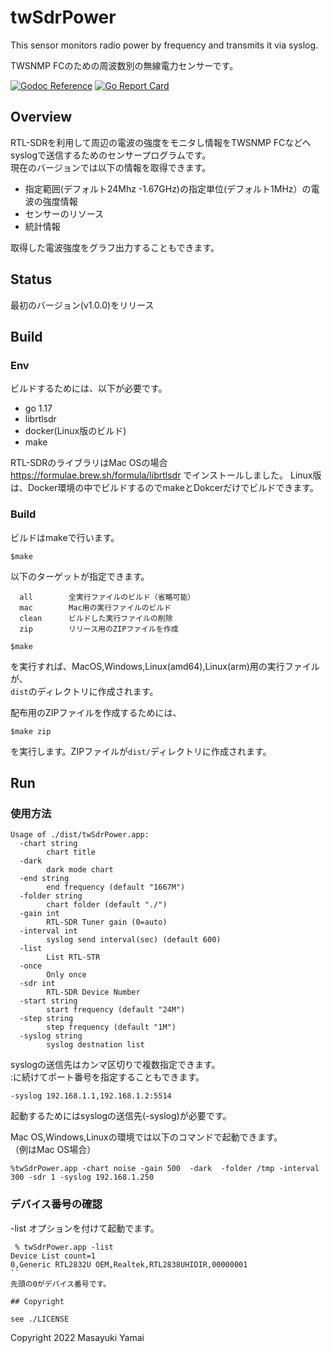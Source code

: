 # twSdrPower
This sensor monitors radio power by frequency and transmits it via syslog.

TWSNMP FCのための周波数別の無線電力センサーです。

[![Godoc Reference](https://godoc.org/github.com/twsnmp/twSdrPower?status.svg)](http://godoc.org/github.com/twsnmp/twSdrPower)
[![Go Report Card](https://goreportcard.com/badge/twsnmp/twSdrPower)](https://goreportcard.com/report/twsnmp/twSdrPower)

## Overview

RTL-SDRを利用して周辺の電波の強度をモニタし情報をTWSNMP FCなどへ  
syslogで送信するためのセンサープログラムです。  
現在のバージョンでは以下の情報を取得できます。

- 指定範囲(デフォルト24Mhz -1.67GHz)の指定単位(デフォルト1MHz）の電波の強度情報
- センサーのリソース
- 統計情報

取得した電波強度をグラフ出力することもできます。

## Status

最初のバージョン(v1.0.0)をリリース

## Build
### Env
ビルドするためには、以下が必要です。

- go 1.17
- librtlsdr
- docker(Linux版のビルド)
- make

RTL-SDRのライブラリはMac OSの場合
https://formulae.brew.sh/formula/librtlsdr
でインストールしました。
Linux版は、Docker環境の中でビルドするのでmakeとDokcerだけでビルドできます。

### Build
ビルドはmakeで行います。
```
$make
```
以下のターゲットが指定できます。
```
  all        全実行ファイルのビルド（省略可能）
  mac        Mac用の実行ファイルのビルド
  clean      ビルドした実行ファイルの削除
  zip        リリース用のZIPファイルを作成
```

```
$make
```
を実行すれば、MacOS,Windows,Linux(amd64),Linux(arm)用の実行ファイルが、  
`dist`のディレクトリに作成されます。


配布用のZIPファイルを作成するためには、
```
$make zip
```
を実行します。ZIPファイルが`dist/`ディレクトリに作成されます。

## Run
### 使用方法

```
Usage of ./dist/twSdrPower.app:
  -chart string
    	chart title
  -dark
    	dark mode chart
  -end string
    	end frequency (default "1667M")
  -folder string
    	chart folder (default "./")
  -gain int
    	RTL-SDR Tuner gain (0=auto)
  -interval int
    	syslog send interval(sec) (default 600)
  -list
    	List RTL-STR
  -once
    	Only once
  -sdr int
    	RTL-SDR Device Number
  -start string
    	start frequency (default "24M")
  -step string
    	step frequency (default "1M")
  -syslog string
    	syslog destnation list
```

syslogの送信先はカンマ区切りで複数指定できます。  
:に続けてポート番号を指定することもできます。

```
-syslog 192.168.1.1,192.168.1.2:5514
```

起動するためにはsyslogの送信先(-syslog)が必要です。

Mac OS,Windows,Linuxの環境では以下のコマンドで起動できます。  
（例はMac OS場合）

```
%twSdrPower.app -chart noise -gain 500  -dark  -folder /tmp -interval 300 -sdr 1 -syslog 192.168.1.250
```

### デバイス番号の確認
 -list  オプションを付けて起動でます。

```
 % twSdrPower.app -list
Device List count=1
0,Generic RTL2832U OEM,Realtek,RTL2838UHIDIR,00000001
``
先頭の0がデバイス番号です。

## Copyright

see ./LICENSE

```
Copyright 2022 Masayuki Yamai
```


